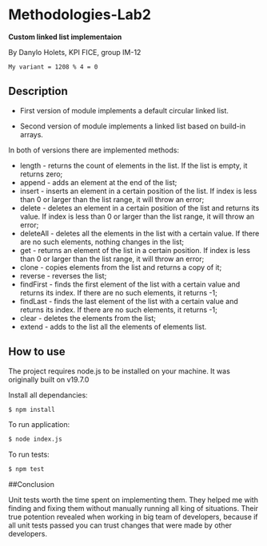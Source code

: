 # Methodologies-Lab2

__Custom linked list implementaion__

By Danylo Holets, KPI FICE, group IM-12

```
My variant = 1208 % 4 = 0
```
## Description

* First version of module implements a default circular linked list.

* Second version of module implements a linked list based on build-in arrays.

In both of versions there are implemented methods: 

- length - returns the count of elements in the list. If the list is empty, it returns zero;
- append - adds an element at the end of the list;
- insert - inserts an element in a certain position of the list. If index is less than 0 or larger than the list range, it will throw an error;
- delete - deletes an element in a certain position of the list and returns its value. If index is less than 0 or larger than the list range, it will throw an error;
- deleteAll - deletes all the elements in the list with a certain value. If there are no such elements, nothing changes in the list;
- get - returns an element of the list in a certain position. If index is less than 0 or larger than the list range, it will throw an error;
- clone - copies elements from the list and returns a copy of it;
- reverse - reverses the list;
- findFirst - finds the first element of the list with a certain value and returns its index. If there are no such elements, it returns -1;
- findLast - finds the last element of the list with a certain value and returns its index. If there are no such elements, it returns -1;
- clear - deletes the elements from the list;
- extend - adds to the list all the elements of elements list.

## How to use
The project requires node.js to be installed on your machine. It was originally built on v19.7.0

Install all dependancies:
```bash
$ npm install
```

To run application:
```bash
$ node index.js
```

To run tests:
```bash
$ npm test
```
##Conclusion

Unit tests worth the time spent on implementing them. They helped me with finding and fixing them without manually running all king of situations. Their true potention revealed when working in big team of developers, because if all unit tests passed you can trust changes that were made by other developers.